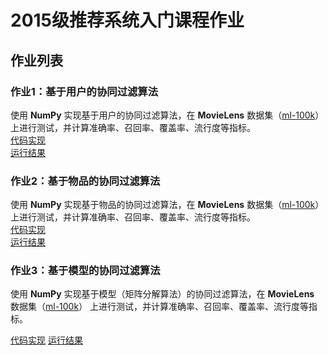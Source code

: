 # 2015级推荐系统入门课程作业

## 作业列表

### 作业1：基于用户的协同过滤算法

使用 **NumPy** 实现基于用户的协同过滤算法，在 **MovieLens** 数据集（[ml-100k](https://grouplens.org/datasets/movielens/100k/)）
上进行测试，并计算准确率、召回率、覆盖率、流行度等指标。  
[代码实现](https://github.com/m-L-0/18a-RecSys-ZhangBaoqi-2015/blob/master/User_Commend%20.ipynb)  
[运行结果](https://github.com/m-L-0/18a-RecSys-ZhangBaoqi-2015/blob/master/OutputImg/Output_UserCommend.png)

### 作业2：基于物品的协同过滤算法

使用 **NumPy** 实现基于物品的协同过滤算法，在 **MovieLens** 数据集（[ml-100k](https://grouplens.org/datasets/movielens/100k/)）
上进行测试，并计算准确率、召回率、覆盖率、流行度等指标。  
[代码实现](https://github.com/m-L-0/18a-RecSys-ZhangBaoqi-2015/blob/master/Item_Commend.ipynb)  
[运行结果](https://github.com/m-L-0/18a-RecSys-ZhangBaoqi-2015/blob/master/OutputImg/Output_ItemCommend.png)

### 作业3：基于模型的协同过滤算法

使用 **NumPy** 实现基于模型（矩阵分解算法）的协同过滤算法，在 **MovieLens** 数据集（[ml-100k](https://grouplens.org/datasets/movielens/100k/)）
上进行测试，并计算准确率、召回率、覆盖率、流行度等指标。

[代码实现](https://github.com/m-L-0/18a-RecSys-ZhangBaoqi-2015/blob/master/Model_Commend.ipynb)
[运行结果](https://github.com/m-L-0/18a-RecSys-ZhangBaoqi-2015/blob/master/OutputImg/Output_ModelCommend.png)